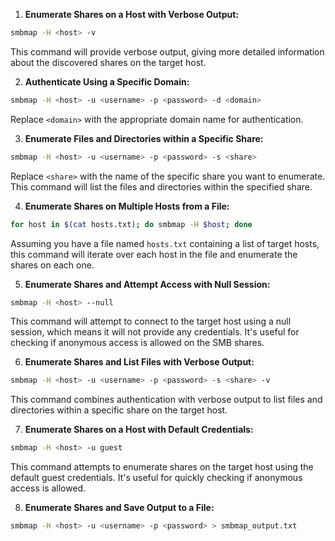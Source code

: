 1. **Enumerate Shares on a Host with Verbose Output:**
```bash
smbmap -H <host> -v
```
This command will provide verbose output, giving more detailed information about the discovered shares on the target host.

2. **Authenticate Using a Specific Domain:**
```bash
smbmap -H <host> -u <username> -p <password> -d <domain>
```
Replace `<domain>` with the appropriate domain name for authentication.

3. **Enumerate Files and Directories within a Specific Share:**
```bash
smbmap -H <host> -u <username> -p <password> -s <share>
```
Replace `<share>` with the name of the specific share you want to enumerate. This command will list the files and directories within the specified share.

4. **Enumerate Shares on Multiple Hosts from a File:**
```bash
for host in $(cat hosts.txt); do smbmap -H $host; done
```
Assuming you have a file named `hosts.txt` containing a list of target hosts, this command will iterate over each host in the file and enumerate the shares on each one.

5. **Enumerate Shares and Attempt Access with Null Session:**
```bash
smbmap -H <host> --null
```
This command will attempt to connect to the target host using a null session, which means it will not provide any credentials. It's useful for checking if anonymous access is allowed on the SMB shares.

6. **Enumerate Shares and List Files with Verbose Output:**
```bash
smbmap -H <host> -u <username> -p <password> -s <share> -v
```
This command combines authentication with verbose output to list files and directories within a specific share on the target host.

7. **Enumerate Shares on a Host with Default Credentials:**
```bash
smbmap -H <host> -u guest
```
This command attempts to enumerate shares on the target host using the default guest credentials. It's useful for quickly checking if anonymous access is allowed.

8. **Enumerate Shares and Save Output to a File:**
```bash
smbmap -H <host> -u <username> -p <password> > smbmap_output.txt
```
